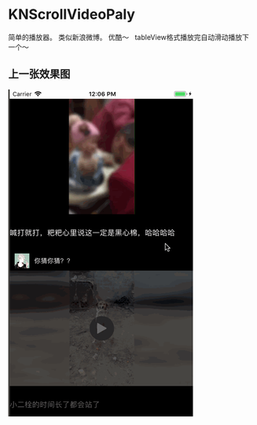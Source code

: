# KNScrollVideoPaly
简单的播放器。 类似新浪微博。 优酷～   tableView格式播放完自动滑动播放下一个～   

## 上一张效果图

![](https://github.com/krystalName/KNScrollVideoPaly/blob/master/KNScrollVideoGif.gif)
